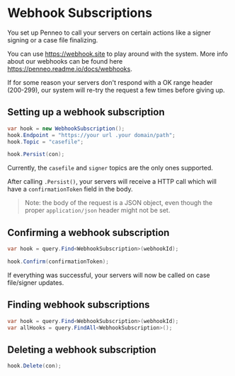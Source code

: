 # Webhook Subscriptions
You set up Penneo to call your servers on certain actions like a signer signing or a case file finalizing.

You can use https://webhook.site to play around with the system.
More info about our webhooks can be found here https://penneo.readme.io/docs/webhooks.


If for some reason your servers don't respond with a OK range header (200-299), our system will re-try the request a few times before giving up.

## Setting up a webhook subscription
```csharp
var hook = new WebhookSubscription();
hook.Endpoint = "https://your url .your domain/path";
hook.Topic = "casefile";

hook.Persist(con);
```

Currently, the `casefile` and `signer` topics are the only ones supported.

After calling `.Persist()`, your servers will receive a HTTP call which will have a `confirmationToken` field in the body.
> Note: the body of the request is a JSON object, even though the proper `application/json` header might not be set.


## Confirming a webhook subscription
```csharp
var hook = query.Find<WebhookSubscription>(webhookId);

hook.Confirm(confirmationToken);
```

If everything was successful, your servers will now be called on case file/signer updates.

## Finding webhook subscriptions
```csharp
var hook = query.Find<WebhookSubscription>(webhookId);
var allHooks = query.FindAll<WebhookSubscription>();
```


## Deleting a webhook subscription
```csharp
hook.Delete(con);
```
